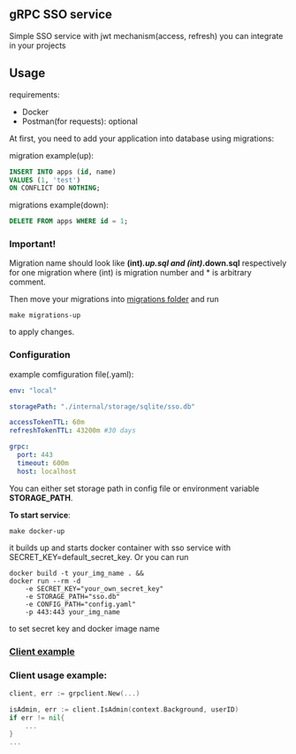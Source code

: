 ## gRPC SSO service

Simple SSO service with jwt mechanism(access, refresh) you
can integrate in your projects


## Usage

requirements:
- Docker
- Postman(for requests): optional

At first, you need to add your application into database
using migrations:

migration example(up):
```sql
INSERT INTO apps (id, name)
VALUES (1, 'test')
ON CONFLICT DO NOTHING;
```

migrations example(down):
```sql
DELETE FROM apps WHERE id = 1;
```

### Important!
Migration name should look like
**(int)*.up.sql and (int)*.down.sql** respectively for one migration
where (int) is migration number and * is arbitrary comment.

Then move your migrations into [migrations folder](/internal/storage/migrations/)
and run

```shell
make migrations-up
```

to apply changes.

### Configuration

example comfiguration file(.yaml):
```yaml
env: "local"

storagePath: "./internal/storage/sqlite/sso.db"

accessTokenTTL: 60m
refreshTokenTTL: 43200m #30 days

grpc:
  port: 443
  timeout: 600m
  host: localhost
```

You can either set storage path in config file or environment variable **STORAGE_PATH**. 

**To start service**:

```shell
make docker-up
```

it builds up and starts docker container with sso service with SECRET_KEY=default_secret_key.
Or you can run
```shell
docker build -t your_img_name . &&
docker run --rm -d 
	-e SECRET_KEY="your_own_secret_key" 
	-e STORAGE_PATH="sso.db" 
	-e CONFIG_PATH="config.yaml" 
	-p 443:443 your_img_name
```
to set secret key and docker image name

### [Client example](/pkg/client/sso/grpc-client.go)
### Client usage example:

```go
client, err := grpclient.New(...)

isAdmin, err := client.IsAdmin(context.Background, userID)
if err != nil{
    ...
}
...

```

